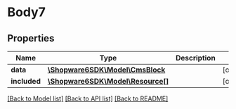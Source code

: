 # Body7

## Properties
Name | Type | Description | Notes
------------ | ------------- | ------------- | -------------
**data** | [**\Shopware6SDK\Model\CmsBlock**](CmsBlock.md) |  | [optional] 
**included** | [**\Shopware6SDK\Model\Resource[]**](Resource.md) |  | [optional] 

[[Back to Model list]](../../README.md#documentation-for-models) [[Back to API list]](../../README.md#documentation-for-api-endpoints) [[Back to README]](../../README.md)

